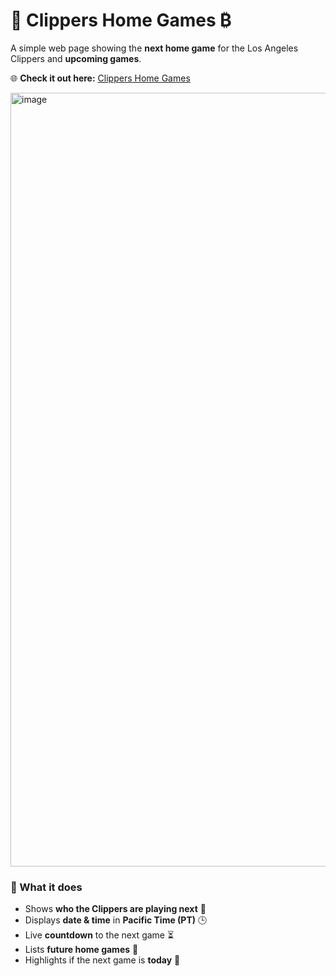 # 🏀 Clippers Home Games ₿

A simple web page showing the **next home game** for the Los Angeles Clippers and **upcoming games**.   

🌐 **Check it out here:** [Clippers Home Games](https://toddehalexander.github.io/ClipsHomeGame-Ping/) 

<img width="627" height="1238" alt="image" src="https://github.com/user-attachments/assets/f9f9af1e-5ebd-4732-bbed-2ea92aa666e8" />


### 🔹 What it does
- Shows **who the Clippers are playing next** 🏀
- Displays **date & time** in **Pacific Time (PT)** 🕒
- Live **countdown** to the next game ⏳
- Lists **future home games** 📅
- Highlights if the next game is **today** 🎉

